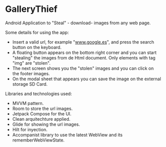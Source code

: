 # GalleryThief

Android Application to "Steal" - download- images from any web page.

Some details for using the app:
- Insert a valid url, for example "www.google.es", and press the search button on the keyboard.
- A floating button appears on the bottom right corner and you can start "stealing" the images from de Html document. Only elements with tag "img" are "stolen".
- The next screen shows you the "stolen" images and you can click on the footer images.
- On the modal sheet that appears you can save the image on the external storage SD Card.

Libraries and technologies used:

- MVVM pattern.
- Room to store the url images.
- Jetpack Compose for the UI.
- Clean arquitechture applied.
- Glide for showing the url images.
- Hilt for inyection.
- Accompanist library to use the latest WebView and its rememberWebViewState.
